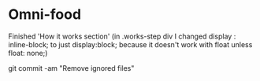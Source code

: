# Omni-food
Finished 'How it works section' (in .works-step div I changed display
: inline-block; to just display:block; because it doesn't work with float unless float: none;)
<!------------------------------------------------------------------------------------------------>
<!-- This is how to remove ignored files -->
git commit -am "Remove ignored files"
